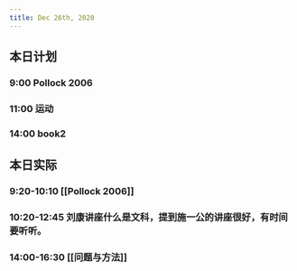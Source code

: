 ```yaml
---
title: Dec 26th, 2020
---
```


## 本日计划
### 9:00 Pollock 2006
### 11:00 运动
### 14:00 book2
## 本日实际
### 9:20-10:10 [[Pollock 2006]]
### 10:20-12:45 刘康讲座什么是文科，提到施一公的讲座很好，有时间要听听。
### 14:00-16:30 [[问题与方法]]
### 
